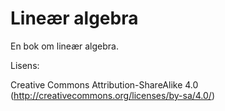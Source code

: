 # Lineær algebra
En bok om lineær algebra.

Lisens:

  Creative Commons Attribution-ShareAlike 4.0
  (http://creativecommons.org/licenses/by-sa/4.0/)
